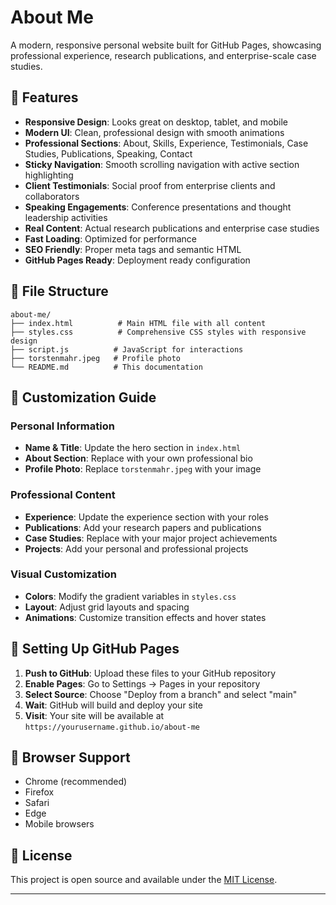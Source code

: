 # About Me

A modern, responsive personal website built for GitHub Pages, showcasing professional experience, research publications, and enterprise-scale case studies.

## 🌟 Features

- **Responsive Design**: Looks great on desktop, tablet, and mobile
- **Modern UI**: Clean, professional design with smooth animations  
- **Professional Sections**: About, Skills, Experience, Testimonials, Case Studies, Publications, Speaking, Contact
- **Sticky Navigation**: Smooth scrolling navigation with active section highlighting
- **Client Testimonials**: Social proof from enterprise clients and collaborators
- **Speaking Engagements**: Conference presentations and thought leadership activities
- **Real Content**: Actual research publications and enterprise case studies
- **Fast Loading**: Optimized for performance
- **SEO Friendly**: Proper meta tags and semantic HTML
- **GitHub Pages Ready**: Deployment ready configuration

## 📁 File Structure

```
about-me/
├── index.html          # Main HTML file with all content
├── styles.css          # Comprehensive CSS styles with responsive design
├── script.js          # JavaScript for interactions
├── torstenmahr.jpeg   # Profile photo
└── README.md          # This documentation
```

## 🎨 Customization Guide

### Personal Information

- **Name & Title**: Update the hero section in `index.html`
- **About Section**: Replace with your own professional bio
- **Profile Photo**: Replace `torstenmahr.jpeg` with your image

### Professional Content

- **Experience**: Update the experience section with your roles
- **Publications**: Add your research papers and publications
- **Case Studies**: Replace with your major project achievements
- **Projects**: Add your personal and professional projects

### Visual Customization

- **Colors**: Modify the gradient variables in `styles.css`
- **Layout**: Adjust grid layouts and spacing
- **Animations**: Customize transition effects and hover states

## 🔧 Setting Up GitHub Pages

1. **Push to GitHub**: Upload these files to your GitHub repository
2. **Enable Pages**: Go to Settings → Pages in your repository
3. **Select Source**: Choose "Deploy from a branch" and select "main"
4. **Wait**: GitHub will build and deploy your site
5. **Visit**: Your site will be available at `https://yourusername.github.io/about-me`

## 📱 Browser Support

- Chrome (recommended)
- Firefox
- Safari
- Edge
- Mobile browsers

## 📄 License

This project is open source and available under the [MIT License](LICENSE).

---
